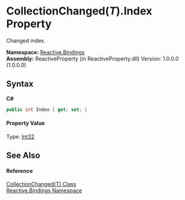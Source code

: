 # CollectionChanged(*T*).Index Property 
 

Changed index.

**Namespace:**&nbsp;<a href="c3971206-685a-088e-bb60-d89f59135b99">Reactive.Bindings</a><br />**Assembly:**&nbsp;ReactiveProperty (in ReactiveProperty.dll) Version: 1.0.0.0 (1.0.0.0)

## Syntax

**C#**<br />
``` C#
public int Index { get; set; }
```


#### Property Value
Type: <a href="http://msdn2.microsoft.com/en-us/library/td2s409d" target="_blank">Int32</a>

## See Also


#### Reference
<a href="24c66563-ab8b-9a2a-e823-ec1fe1f272b9">CollectionChanged(T) Class</a><br /><a href="c3971206-685a-088e-bb60-d89f59135b99">Reactive.Bindings Namespace</a><br />
